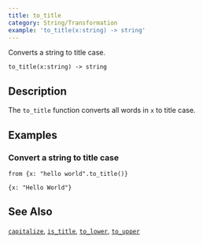 ```yaml
---
title: to_title
category: String/Transformation
example: 'to_title(x:string) -> string'
---
```



Converts a string to title case.

```tql
to_title(x:string) -> string
```

## Description

The `to_title` function converts all words in `x` to title case.

## Examples

### Convert a string to title case

```tql
from {x: "hello world".to_title()}
```

```tql
{x: "Hello World"}
```

## See Also

[`capitalize`](/reference/functions/capitalize),
[`is_title`](/reference/functions/is_title),
[`to_lower`](/reference/functions/to_lower),
[`to_upper`](/reference/functions/to_upper)

